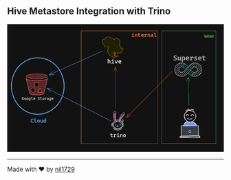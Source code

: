 ## Hive Metastore Integration with Trino

![Docker Compose](assets/image.png)

---

Made with ❤️ by [nil1729](https://github.com/nil1729)
